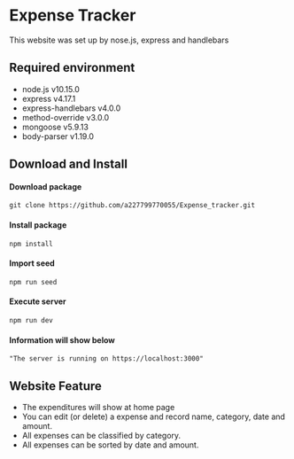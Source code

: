 # Expense Tracker
This website was set up by nose.js, express and handlebars

## Required environment
* node.js v10.15.0
* express v4.17.1
* express-handlebars v4.0.0
* method-override v3.0.0
* mongoose v5.9.13
* body-parser v1.19.0 

## Download and Install
#### Download package
    git clone https://github.com/a227799770055/Expense_tracker.git
#### Install package
    npm install
#### Import seed
    npm run seed
#### Execute server 
    npm run dev
#### Information will show below
    "The server is running on https://localhost:3000"

## Website Feature
* The expenditures will show at home page
* You can edit (or delete)  a expense and record name, category, date and amount.
* All expenses can be classified by category.
* All expenses can be sorted by date and amount.